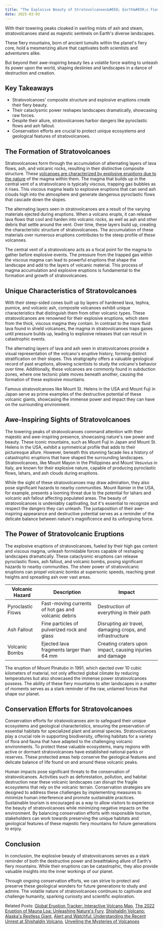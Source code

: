 ```yaml
---
title: "The Explosive Beauty of Stratovolcanoes&#058; Earth&#039;s Fiery Mountains"
date: 2025-03-03
---
```


With their towering peaks cloaked in swirling mists of ash and steam, stratovolcanoes stand as majestic sentinels on Earth's diverse landscapes.

These fiery mountains, born of ancient tumults within the planet's fiery core, hold a mesmerizing allure that captivates both scientists and adventurers alike.

But beyond their awe-inspiring beauty lies a volatile force waiting to unleash its power upon the world, shaping destinies and landscapes in a dance of destruction and creation.

## Key Takeaways

- Stratovolcanoes' composite structure and explosive eruptions create their fiery beauty.
- Their cataclysmic power reshapes landscapes dramatically, showcasing raw forces.
- Despite their allure, stratovolcanoes harbor dangers like pyroclastic flows and ash fallout.
- Conservation efforts are crucial to protect unique ecosystems and geological features of stratovolcanoes.

## The Formation of Stratovolcanoes

Stratovolcanoes form through the accumulation of alternating layers of lava flows, ash, and volcanic rocks, resulting in their distinctive composite structure. These [volcanoes are characterized by explosive eruptions due to the nature](https://magmamatters.com/the-art-and-science-of-volcano-monitoring/ "The Art and Science of Volcano Monitoring") of the magma within them. The magma that builds up in the central vent of a stratovolcano is typically viscous, trapping gas bubbles as it rises. This viscous magma leads to explosive eruptions that can send ash clouds high into the atmosphere and generate dangerous pyroclastic flows that cascade down the slopes.

The alternating layers seen in stratovolcanoes are a result of the varying materials ejected during eruptions. When a volcano erupts, it can release lava flows that cool and harden into volcanic rocks, as well as ash and other debris that settle around the vent. Over time, these layers build up, creating the characteristic structure of stratovolcanoes. The accumulation of these materials over numerous eruptions contributes to the steep profile of these volcanoes.

The central vent of a stratovolcano acts as a focal point for the magma to gather before explosive events. The pressure from the trapped gas within the viscous magma can lead to powerful eruptions that shape the landscape and add to the layers of volcanic material. This process of magma accumulation and explosive eruptions is fundamental to the formation and growth of stratovolcanoes.

## Unique Characteristics of Stratovolcanoes

With their steep-sided cones built up by layers of hardened lava, tephra, pumice, and volcanic ash, composite volcanoes exhibit unique characteristics that distinguish them from other volcanic types. These stratovolcanoes are renowned for their explosive eruptions, which stem from the thick, viscous magma they contain. In contrast to the more fluid lava found in shield volcanoes, the magma in stratovolcanoes traps gases until pressure builds up, leading to explosive releases that can result in catastrophic events.

The alternating layers of lava and ash seen in stratovolcanoes provide a visual representation of the volcano's eruptive history, forming distinct stratification on their slopes. This stratigraphy offers a valuable geological record of past eruptions, allowing scientists to study the volcano's behavior over time. Additionally, these volcanoes are commonly found in subduction zones, where one tectonic plate moves beneath another, causing the formation of these explosive mountains.

Famous stratovolcanoes like Mount St. Helens in the USA and Mount Fuji in Japan serve as prime examples of the destructive potential of these volcanic giants, showcasing the immense power and impact they can have on the surrounding environment.

## Awe-Inspiring Sights of Stratovolcanoes

The towering peaks of stratovolcanoes command attention with their majestic and awe-inspiring presence, showcasing nature's raw power and beauty. These iconic mountains, such as Mount Fuji in Japan and Mount St. Helens in the USA, exhibit a symmetrical profile that adds to their picturesque allure. However, beneath this stunning facade lies a history of catastrophic eruptions that have shaped the surrounding landscapes. Stratovolcanoes, like Mount Mayon in the Philippines and Mount Vesuvius in Italy, are known for their explosive nature, capable of producing pyroclastic flows, lahars, and ash clouds during eruptions.

While the sight of these stratovolcanoes may draw admiration, they also pose significant hazards to nearby communities. Mount Rainier in the USA, for example, presents a looming threat due to the potential for lahars and volcanic ash fallout affecting populated areas. The beauty of stratovolcanoes is undeniably captivating, but it's essential to recognize and respect the dangers they can unleash. The juxtaposition of their awe-inspiring appearance and destructive potential serves as a reminder of the delicate balance between nature's magnificence and its unforgiving force.

## The Power of Stratovolcanic Eruptions

The explosive eruptions of stratovolcanoes, fueled by their high gas content and viscous magma, unleash formidable forces capable of reshaping landscapes dramatically. These cataclysmic eruptions can release pyroclastic flows, ash fallout, and volcanic bombs, posing significant hazards to nearby communities. The sheer power of stratovolcanic eruptions can propel volcanic bombs at supersonic speeds, reaching great heights and spreading ash over vast areas.

| Volcanic Hazard | Description | Impact |
| --- | --- | --- |
| Pyroclastic Flows | Fast-moving currents of hot gas and volcanic debris | Destruction of everything in their path |
| Ash Fallout | Fine particles of pulverized rock and glass | Disrupting air travel, damaging crops, and infrastructure |
| Volcanic Bombs | Ejected lava fragments larger than 64 mm | Creating craters upon impact, causing injuries and damage |

The eruption of Mount Pinatubo in 1991, which ejected over 10 cubic kilometers of material, not only affected global climate by reducing temperatures but also showcased the immense power stratovolcanoes possess. The ability of these fiery mountains to alter landscapes in a matter of moments serves as a stark reminder of the raw, untamed forces that shape our planet.

## Conservation Efforts for Stratovolcanoes

Conservation efforts for stratovolcanoes aim to safeguard their unique ecosystems and geological characteristics, ensuring the preservation of essential habitats for specialized plant and animal species. Stratovolcanoes play a crucial role in supporting biodiversity, offering habitats for a variety of flora and fauna that have adapted to the challenging volcanic environments. To protect these valuable ecosystems, many regions with active or dormant stratovolcanoes have established national parks or reserves. These protected areas help conserve the geological features and delicate balance of life found on and around these volcanic peaks.

Human impacts pose significant threats to the conservation of stratovolcanoes. Activities such as deforestation, pollution, and habitat destruction near these volcanic landscapes can disrupt the fragile ecosystems that rely on the volcanic terrain. Conservation strategies are designed to address these challenges by implementing measures to minimize human interference and promote sustainable practices. Sustainable tourism is encouraged as a way to allow visitors to experience the beauty of stratovolcanoes while minimizing negative impacts on the environment. By balancing conservation efforts with responsible tourism, stakeholders can work towards preserving the unique habitats and geological features of these majestic fiery mountains for future generations to enjoy.

## Conclusion

In conclusion, the explosive beauty of stratovolcanoes serves as a stark reminder of both the destructive power and breathtaking allure of Earth's fiery mountains. While their eruptions can be catastrophic, they also provide valuable insights into the inner workings of our planet.

Through ongoing conservation efforts, we can strive to protect and preserve these geological wonders for future generations to study and admire. The volatile nature of stratovolcanoes continues to captivate and challenge humanity, sparking curiosity and scientific exploration.

Related Posts: [Global Eruption Tracker: Interactive Volcano Map](https://magmamatters.com/global-eruption-tracker-interactive-volcano-map/), [The 2022 Eruption of Mauna Loa: Unleashing Nature's Fury](https://magmamatters.com/the-2022-eruption-of-mauna-loa-unleashing-natures-fury/), [Shishaldin Volcano: Alaska's Restless Giant](https://magmamatters.com/shishaldin-volcano-alaskas-restless-giant/), [Alert and Watchful: Understanding the Recent Unrest at Shishaldin Volcano](https://magmamatters.com/alert-and-watchful-understanding-the-recent-unrest-at-shishaldin-volcano/), [Unveiling the Mysteries of Volcanoes](https://magmamatters.com/unveiling-the-mysteries-of-volcanoes/)
